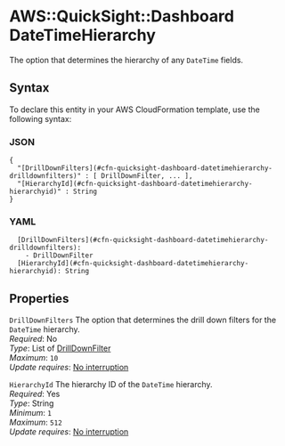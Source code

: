# AWS::QuickSight::Dashboard DateTimeHierarchy<a name="aws-properties-quicksight-dashboard-datetimehierarchy"></a>

The option that determines the hierarchy of any `DateTime` fields\.

## Syntax<a name="aws-properties-quicksight-dashboard-datetimehierarchy-syntax"></a>

To declare this entity in your AWS CloudFormation template, use the following syntax:

### JSON<a name="aws-properties-quicksight-dashboard-datetimehierarchy-syntax.json"></a>

```
{
  "[DrillDownFilters](#cfn-quicksight-dashboard-datetimehierarchy-drilldownfilters)" : [ DrillDownFilter, ... ],
  "[HierarchyId](#cfn-quicksight-dashboard-datetimehierarchy-hierarchyid)" : String
}
```

### YAML<a name="aws-properties-quicksight-dashboard-datetimehierarchy-syntax.yaml"></a>

```
  [DrillDownFilters](#cfn-quicksight-dashboard-datetimehierarchy-drilldownfilters): 
    - DrillDownFilter
  [HierarchyId](#cfn-quicksight-dashboard-datetimehierarchy-hierarchyid): String
```

## Properties<a name="aws-properties-quicksight-dashboard-datetimehierarchy-properties"></a>

`DrillDownFilters`  <a name="cfn-quicksight-dashboard-datetimehierarchy-drilldownfilters"></a>
The option that determines the drill down filters for the `DateTime` hierarchy\.  
*Required*: No  
*Type*: List of [DrillDownFilter](aws-properties-quicksight-dashboard-drilldownfilter.md)  
*Maximum*: `10`  
*Update requires*: [No interruption](https://docs.aws.amazon.com/AWSCloudFormation/latest/UserGuide/using-cfn-updating-stacks-update-behaviors.html#update-no-interrupt)

`HierarchyId`  <a name="cfn-quicksight-dashboard-datetimehierarchy-hierarchyid"></a>
The hierarchy ID of the `DateTime` hierarchy\.  
*Required*: Yes  
*Type*: String  
*Minimum*: `1`  
*Maximum*: `512`  
*Update requires*: [No interruption](https://docs.aws.amazon.com/AWSCloudFormation/latest/UserGuide/using-cfn-updating-stacks-update-behaviors.html#update-no-interrupt)